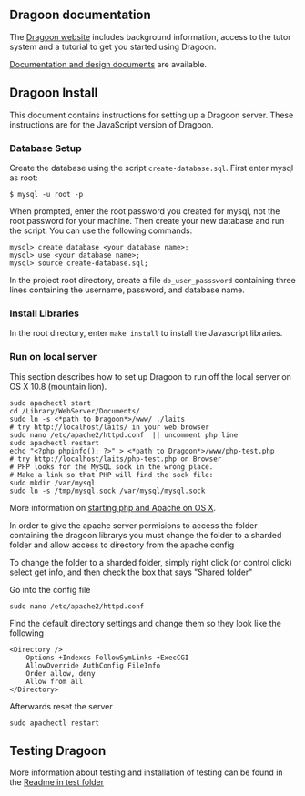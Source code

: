 ## Dragoon documentation ##

The [Dragoon website](http://dragoon.asu.edu) includes
background information, access to the tutor system and a
tutorial to get you started using Dragoon.

[Documentation and design documents](documentation/README.md) are
available.

## Dragoon Install ##

This document contains instructions for setting up a Dragoon server.
These instructions are for the JavaScript version of Dragoon.

### Database Setup ###

Create the database using the script `create-database.sql`.  First enter mysql as root:

    $ mysql -u root -p
When prompted, enter the root password you created for mysql, not the root password for your machine.  Then create your new database and run the script.  You can use the following commands:

    mysql> create database <your database name>;
    mysql> use <your database name>;
    mysql> source create-database.sql;

In the project root directory, create a file `db_user_passsword`
containing three lines containing the username, password, and 
database name.

### Install Libraries ###

In the root directory, enter `make install` to install the Javascript
libraries.

### Run on local server ###

This section describes how to set up Dragoon to run off the 
local server on OS X 10.8 (mountain lion).

    sudo apachectl start
    cd /Library/WebServer/Documents/
    sudo ln -s <*path to Dragoon*>/www/ ./laits 
    # try http://localhost/laits/ in your web browser
    sudo nano /etc/apache2/httpd.conf  || uncomment php line
    sudo apachectl restart
    echo "<?php phpinfo(); ?>" > <*path to Dragoon*>/www/php-test.php 
    # try http://localhost/laits/php-test.php on Browser
	# PHP looks for the MySQL sock in the wrong place.
	# Make a link so that PHP will find the sock file:
	sudo mkdir /var/mysql
	sudo ln -s /tmp/mysql.sock /var/mysql/mysql.sock

More information on [starting php and Apache on OS X](http://akrabat.com/computing/setting-up-php-mysql-on-os-x-10-8-mountain-lion).

In order to give the apache server permisions to access the folder containing the dragoon librarys you must change the folder to a sharded folder and allow access to directory from the apache config

To change the folder to a sharded folder, simply right click (or control click) select get info, and then check the box that says "Shared folder"

Go into the config file

    sudo nano /etc/apache2/httpd.conf
    
Find the default directory settings and change them so they look like the following

    <Directory />
        Options +Indexes FollowSymLinks +ExecCGI
        AllowOverride AuthConfig FileInfo
        Order allow, deny
        Allow from all
    </Directory>
    
Afterwards reset the server

    sudo apachectl restart

## Testing Dragoon ##

More information about testing and installation of testing can be found in the [Readme in test folder](tests/README.md)
